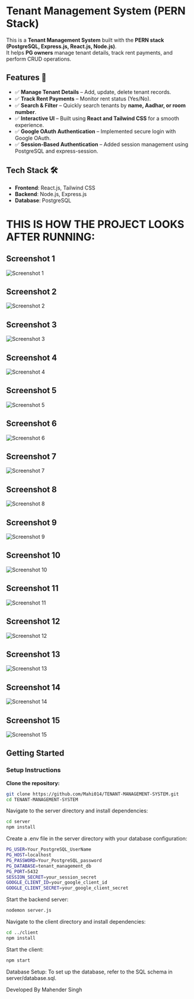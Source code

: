 # Tenant Management System (PERN Stack)

This is a **Tenant Management System** built with the **PERN stack (PostgreSQL, Express.js, React.js, Node.js)**.  
It helps **PG owners** manage tenant details, track rent payments, and perform CRUD operations.

## Features 🚀

- ✅ **Manage Tenant Details** – Add, update, delete tenant records.
- ✅ **Track Rent Payments** – Monitor rent status (Yes/No).
- ✅ **Search & Filter** – Quickly search tenants by **name, Aadhar, or room number**.
- ✅ **Interactive UI** – Built using **React and Tailwind CSS** for a smooth experience.
- ✅ **Google OAuth Authentication** – Implemented secure login with Google OAuth.
- ✅ **Session-Based Authentication** – Added session management using PostgreSQL and express-session.

## Tech Stack 🛠️

- **Frontend**: React.js, Tailwind CSS
- **Backend**: Node.js, Express.js
- **Database**: PostgreSQL

# THIS IS HOW THE PROJECT LOOKS AFTER RUNNING:  

## Screenshot 1  
![Screenshot 1](Images/Screenshot%20(1).png)  

## Screenshot 2  
![Screenshot 2](Images/Screenshot%20(2).png)  

## Screenshot 3  
![Screenshot 3](Images/Screenshot%20(3).png)  

## Screenshot 4  
![Screenshot 4](Images/Screenshot%20(4).png)  

## Screenshot 5  
![Screenshot 5](Images/Screenshot%20(5).png)  

## Screenshot 6  
![Screenshot 6](Images/Screenshot%20(6).png)  

## Screenshot 7  
![Screenshot 7](Images/Screenshot%20(7).png)  

## Screenshot 8  
![Screenshot 8](Images/Screenshot%20(8).png)  

## Screenshot 9  
![Screenshot 9](Images/Screenshot%20(9).png)  

## Screenshot 10  
![Screenshot 10](Images/Screenshot%20(10).png)  

## Screenshot 11  
![Screenshot 11](Images/Screenshot%20(11).png)  

## Screenshot 12  
![Screenshot 12](Images/Screenshot%20(12).png)  

## Screenshot 13  
![Screenshot 13](Images/Screenshot%20(13).png)  

## Screenshot 14  
![Screenshot 14](Images/Screenshot%20(14).png)  

## Screenshot 15  
![Screenshot 15](Images/Screenshot%20(15).png)  

## Getting Started  

### Setup Instructions  

**Clone the repository:**  
   ```bash
   git clone https://github.com/Mahi014/TENANT-MANAGEMENT-SYSTEM.git
   cd TENANT-MANAGEMENT-SYSTEM
   ```
Navigate to the server directory and install dependencies:
```bash
cd server
npm install
```
Create a .env file in the server directory with your database configuration:
```bash
PG_USER=Your_PostgreSQL_UserName
PG_HOST=localhost
PG_PASSWORD=Your_PostgreSQL_password
PG_DATABASE=tenant_management_db
PG_PORT=5432
SESSION_SECRET=your_session_secret
GOOGLE_CLIENT_ID=your_google_client_id
GOOGLE_CLIENT_SECRET=your_google_client_secret
```
Start the backend server:
```bash
nodemon server.js
```
Navigate to the client directory and install dependencies:
```bash
cd ../client
npm install
```
Start the client:
```bash
npm start
```
Database Setup:
To set up the database, refer to the SQL schema in server/database.sql.

Developed By
Mahender Singh
